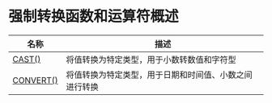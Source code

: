 # **强制转换函数和运算符概述**

| 名称 | 描述|
|---|-----|
| [CAST()](cast.md) | 将值转换为特定类型，用于小数转数值和字符型 |
| [CONVERT()](convert.md) | 将值转换为特定类型，用于日期和时间值、小数之间进行转换 |

